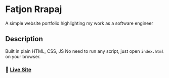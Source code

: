 # Fatjon Rrapaj

A simple website portfolio highlighting my work as a software engineer

## Description

Built in plain HTML, CSS, JS
No need to run any script, just open `index.html` on your browser.

### 🚀 [Live Site](https://fatjonrrapaj.netlify.app/)
